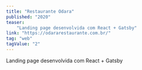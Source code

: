 ```yaml
---
title: "Restaurante Odara"
published: "2020"
teaser: 
    "Landing page desenvolvida com React + Gatsby"
link: "https://odararestaurante.com.br/"
tag: "web"
tagValue: "2"
---
```

Landing page desenvolvida com React + Gatsby
